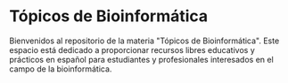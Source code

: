 # Tópicos de Bioinformática

Bienvenidos al repositorio de la materia "Tópicos de Bioinformática". Este espacio está dedicado a proporcionar recursos libres educativos y prácticos en español para estudiantes y profesionales interesados en el campo de la bioinformática.
